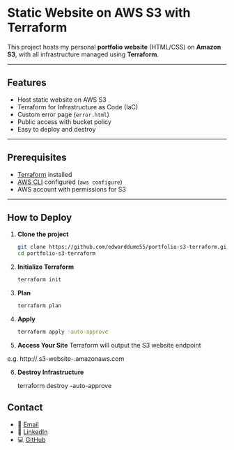 # Static Website on AWS S3 with Terraform

This project hosts my personal **portfolio website** (HTML/CSS) on **Amazon S3**, with all infrastructure managed using **Terraform**.

---

## Features
- Host static website on AWS S3  
- Terraform for Infrastructure as Code (IaC)  
- Custom error page (`error.html`)  
- Public access with bucket policy  
- Easy to deploy and destroy  

---

## Prerequisites
- [Terraform](https://developer.hashicorp.com/terraform/downloads) installed  
- [AWS CLI](https://docs.aws.amazon.com/cli/) configured (`aws configure`)  
- AWS account with permissions for S3  

---

## How to Deploy

1. **Clone the project**
   ```bash
   git clone https://github.com/edwarddume55/portfolio-s3-terraform.git
   cd portfolio-s3-terraform

2. **Initialize Terraform**
   ```bash
   terraform init


3. **Plan**
   ```bash
   terraform plan


4. **Apply**
   ```bash
   terraform apply -auto-approve

5. **Access Your Site**
   Terraform will output the S3 website endpoint

  e.g.  http://<bucket-name>.s3-website-<region>.amazonaws.com

   
6. **Destroy Infrastructure**
    
    terraform destroy -auto-approve

##  Contact

- 📩 [Email](mailto:edwarddume55@gmail.com)  
- 💼 [LinkedIn](https://www.linkedin.com/in/edward-dume)  
- 💻 [GitHub](https://github.com/edwarddume55)  

